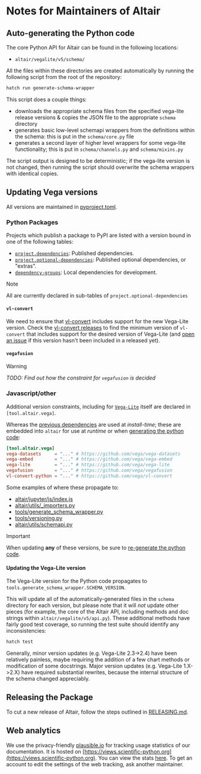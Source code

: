 # Notes for Maintainers of Altair

## Auto-generating the Python code

The core Python API for Altair can be found in the following locations:

- ``altair/vegalite/v5/schema/``

All the files within these directories are created automatically by running
the following script from the root of the repository:

```bash
hatch run generate-schema-wrapper
```

This script does a couple things:

- downloads the appropriate schema files from the specified vega-lite
  release versions & copies the JSON file to the appropriate ``schema``
  directory
- generates basic low-level schemapi wrappers from the definitions within
  the schema: this is put in the ``schema/core.py`` file
- generates a second layer of higher level wrappers for some vega-lite
  functionality; this is put in ``schema/channels.py`` and ``schema/mixins.py``

The script output is designed to be deterministic; if the vega-lite version
is not changed, then running the script should overwrite the schema wrappers
with identical copies.

## Updating Vega versions
All versions are maintained in [pyproject.toml](pyproject.toml).

### Python Packages

Projects which publish a package to PyPI are listed with a version bound in one of the following tables:

- [`project.dependencies`](https://packaging.python.org/en/latest/specifications/pyproject-toml/#dependencies-optional-dependencies): Published dependencies.
- [`project.optional-dependencies`](https://packaging.python.org/en/latest/specifications/pyproject-toml/#dependencies-optional-dependencies): Published optional dependencies, or "extras".
- [`dependency-groups`](https://peps.python.org/pep-0735/): Local dependencies for development.

> [!NOTE]
> All are currently declared in sub-tables of `project.optional-dependencies`

#### `vl-convert`

We need to ensure that [vl-convert](https://github.com/vega/vl-convert) includes support for the new Vega-Lite version. 
Check the [vl-convert releases](https://github.com/vega/vl-convert/releases) to find the minimum
version of `vl-convert` that includes support for the desired version of Vega-Lite (and [open
an issue](https://github.com/vega/vl-convert/issues) if this version hasn't been
included in a released yet).

#### `vegafusion`


> [!WARNING]
> *TODO: Find out how the constraint for `vegafusion` is decided*

### Javascript/other

Additional version constraints, including for [`Vega-Lite`](https://github.com/vega/vega-lite) itself are declared in `[tool.altair.vega]`.

Whereas the [previous dependencies](#python-packages) are used at *install-time*; these are embedded into `altair` for use at *runtime* or when [generating the python code](#auto-generating-the-python-code):

```toml
[tool.altair.vega]
vega-datasets     = "..." # https://github.com/vega/vega-datasets
vega-embed        = "..." # https://github.com/vega/vega-embed
vega-lite         = "..." # https://github.com/vega/vega-lite
vegafusion        = "..." # https://github.com/vega/vegafusion
vl-convert-python = "..." # https://github.com/vega/vl-convert
```

Some examples of where these propagate to:
- [altair/jupyter/js/index.js](altair/jupyter/js/index.js)
- [altair/utils/_importers.py](altair/utils/_importers.py)
- [tools/generate_schema_wrapper.py](tools/generate_schema_wrapper.py)
- [tools/versioning.py](tools/versioning.py)
- [altair/utils/schemapi.py](https://github.com/vega/altair/blob/0e23fd33e9a755bab0ef73a856340c48c14897e6/altair/utils/schemapi.py#L1619-L1640)

> [!IMPORTANT]
> When updating **any** of these versions, be sure to [re-generate the python code](#auto-generating-the-python-code).

#### Updating the Vega-Lite version

The Vega-Lite version for the Python code propagates to `tools.generate_schema_wrapper.SCHEMA_VERSION`.

This will update all of the automatically-generated files in the ``schema``
directory for each version, but please note that it will *not* update other
pieces (for example, the core of the Altair API, including methods and
doc strings within ``altair/vegalite/v5/api.py``).
These additional methods have fairly good test coverage, so running the test
suite should identify any inconsistencies:

```bash
hatch test
```

Generally, minor version updates (e.g. Vega-Lite 2.3->2.4) have been relatively
painless, maybe requiring the addition of a few chart methods or modification
of some docstrings.
Major version updates (e.g. Vega-Lite 1.X->2.X) have required substantial
rewrites, because the internal structure of the schema changed appreciably.

## Releasing the Package

To cut a new release of Altair, follow the steps outlined in
[RELEASING.md](RELEASING.md).

## Web analytics
We use the privacy-friendly [plausible.io](https://plausible.io/) for tracking usage statistics of our documentation.
It is hosted on [https://views.scientific-python.org](https://views.scientific-python.org). You can view the stats [here](https://views.scientific-python.org/altair-viz.github.io). To get an account to edit the settings of the web tracking, ask another maintainer.